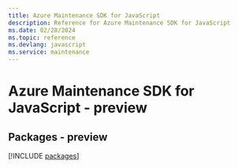 ```yaml
---
title: Azure Maintenance SDK for JavaScript
description: Reference for Azure Maintenance SDK for JavaScript
ms.date: 02/28/2024
ms.topic: reference
ms.devlang: javascript
ms.service: maintenance
---
```

# Azure Maintenance SDK for JavaScript - preview
## Packages - preview
[!INCLUDE [packages](maintenance-index.md)]